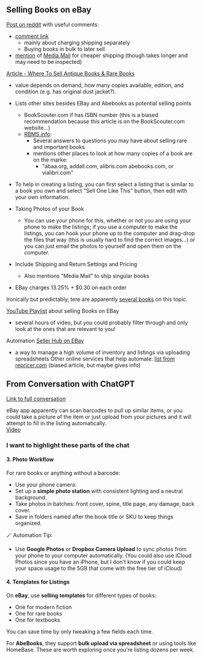 ## Selling Books on eBay

[Post on reddit](https://www.reddit.com/r/Flipping/comments/s86c0q/selling_books_on_ebay_worth_it/) with useful comments:
- [comment link](https://www.reddit.com/r/Flipping/comments/s86c0q/comment/htprl13)
	- mainly about charging shipping separately
	- Buying books in bulk to later sell
- [mention](https://www.reddit.com/r/Flipping/comments/s86c0q/comment/hteednv) of [Media Mail](https://www.usps.com/ship/mail-shipping-services.htm) for cheaper shipping (though takes longer and may need to be inspected)

[Article - Where To Sell Antique Books & Rare Books](https://bookscouter.com/blog/where-to-sell-antique-books-rare-books/)
- value depends on demand, how many copies available, edition, and condition (e.g. has original dust jacket?).
- Lists other sites besides EBay and Abebooks as potential selling points
	- BookScouter.com if has ISBN number (this is a biased recommendation because this article is on the BookScouter.com website...)
	- [RBMS.info](http://rbms.info/yob/): 
		- Several answers to questions you may have about selling rare and important books
		- mentions other places to look at how many copies of a book are on the marke:
			- "abaa.org, addall.com, alibris.com abebooks.com, or vialibri.com"

- To help in creating a listing, you can first select a listing that is similar to a book you own and select "Sell One Like This" button, then edit with your own information.

- Taking Photos of your Book
	- You can use your phone for this, whether or not you are using your phone to make the listings; if you use a computer to make the listings, you can hook your phone up to the computer and drag-drop the files that way (this is usually hard to find the correct images...) or you can just email the photos to yourself and open them on the computer.
- Include Shipping and Return Settings and Pricing
	- Also mentions "Media Mail" to ship singular books
- EBay charges 13.25% + $0.30 on each order

Ironically but predictably, tere are apparently [several books](https://www.amazon.com/Beginners-Guide-Selling-Ebay-2022/dp/1956047158) on this topic.

[YouTube Playlist](https://www.youtube.com/playlist?list=PLjrFePPU8MFeCS2xs0HOgZXgFfILeurhh) about selling Books on EBay
- several hours of video, but you could probably filter through and only look at the ones that are relevant to you!


Automation
[Seller Hub on EBay](https://www.ebay.com/help/selling/selling-tools/file-exchange?id=4096)
- a way to manage a high volume of inventory and listings via uploading spreadsheets
Other online services that help automate: [list from repricer.com](https://www.repricer.com/blog/ebay-automation-tools-for-sellers/) (biased article, but maybe gives info)


## From Conversation with ChatGPT
[Link to full conversation](https://chatgpt.com/share/687e64e0-45c4-800a-b124-fb11fa1eb560)


eBay app apparently can scan barcodes to pull up similar items, or you could take a picture of the item or just upload from your pictures and it will attempt to fill in the listing automatically.  
[Video](https://www.youtube.com/watch?v=KlQ1rND5eJI)


### I want to highlight these parts of the chat
#### 3. **Photo Workflow**
For rare books or anything without a barcode:
- Use your phone camera.
- Set up a **simple photo station** with consistent lighting and a neutral background.
- Take photos in batches: front cover, spine, title page, any damage, back cover.
- Save in folders named after the book title or SKU to keep things organized.

🪄 Automation Tip:
- Use **Google Photos** or **Dropbox Camera Upload** to sync photos from your phone to your computer automatically.
(You could also use iCloud Photos since you have an iPhone, but I don't know if you could keep your space usage to the 5GB that come with the free tier of iCloud)

#### 4. **Templates for Listings**

On **eBay**, use **selling templates** for different types of books:
- One for modern fiction
- One for rare books
- One for textbooks

You can save time by only tweaking a few fields each time.

For **AbeBooks**, they support **bulk upload via spreadsheet** or using tools like HomeBase. These are worth exploring once you’re listing dozens per week.

